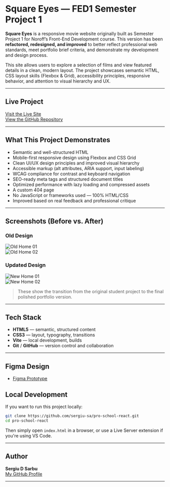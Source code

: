 #  Square Eyes — FED1 Semester Project 1

**Square Eyes** is a responsive movie website originally built as Semester Project 1 for Noroff’s Front-End Development course. This version has been **refactored, redesigned, and improved** to better reflect professional web standards, meet portfolio brief criteria, and demonstrate my development and design process.

This site allows users to explore a selection of films and view featured details in a clean, modern layout. The project showcases semantic HTML, CSS layout skills (Flexbox & Grid), accessibility principles, responsive behavior, and attention to visual hierarchy and UX.

---

## Live Project

 [Visit the Live Site](https://sergiu-sa.github.io/pro-school-react/)  
 [View the GitHub Repository](https://github.com/sergiu-sa/pro-school-react)

---

## What This Project Demonstrates

- Semantic and well-structured HTML
- Mobile-first responsive design using Flexbox and CSS Grid
- Clean UI/UX design principles and improved visual hierarchy
- Accessible markup (alt attributes, ARIA support, input labeling)
- WCAG compliance for contrast and keyboard navigation
- SEO-ready meta tags and structured document titles
- Optimized performance with lazy loading and compressed assets
- A custom 404 page
- No JavaScript or frameworks used — 100% HTML/CSS
- Improved based on real feedback and professional critique

---

## Screenshots (Before vs. After)

### Old Design

![Old Home 01](media/screenshots/old_home01.jpg)  
![Old Home 02](media/screenshots/old_home02.jpg)

### Updated Design

![New Home 01](media/screenshots/new_home01.jpg)  
![New Home 02](media/screenshots/new_home02.jpg)

> These show the transition from the original student project to the final polished portfolio version.

---

## Tech Stack

- **HTML5** — semantic, structured content
- **CSS3** — layout, typography, transitions
- **Vite** — local development, builds
- **Git** / **GitHub** — version control and collaboration

---

## Figma Design

- [Figma Prototype](https://www.figma.com/proto/mGplr3KAdMUUy4W6YiKshm/Design--CA--Project?node-id=383-1871&t=49Io8IWMx0CnAApi-1)

## Local Development

If you want to run this project locally:

```bash
git clone https://github.com/sergiu-sa/pro-school-react.git
cd pro-school-react
```

Then simply open `index.html` in a browser, or use a Live Server extension if you're using VS Code.

---

##  Author

**Sergiu D Sarbu**  
[My GitHub Profile](https://github.com/sergiu-sa)

---